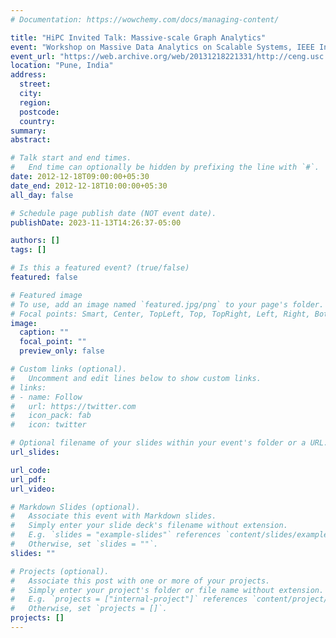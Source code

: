 ```yaml
---
# Documentation: https://wowchemy.com/docs/managing-content/

title: "HiPC Invited Talk: Massive-scale Graph Analytics"
event: "Workshop on Massive Data Analytics on Scalable Systems, IEEE International Conference on High Performance Computing (HiPC)"
event_url: "https://web.archive.org/web/20131218221331/http://ceng.usc.edu/~simmhan/DataMASS2012/"
location: "Pune, India"
address:
  street:
  city:
  region:
  postcode:
  country:
summary:
abstract:

# Talk start and end times.
#   End time can optionally be hidden by prefixing the line with `#`.
date: 2012-12-18T09:00:00+05:30
date_end: 2012-12-18T10:00:00+05:30
all_day: false

# Schedule page publish date (NOT event date).
publishDate: 2023-11-13T14:26:37-05:00

authors: []
tags: []

# Is this a featured event? (true/false)
featured: false

# Featured image
# To use, add an image named `featured.jpg/png` to your page's folder. 
# Focal points: Smart, Center, TopLeft, Top, TopRight, Left, Right, BottomLeft, Bottom, BottomRight.
image:
  caption: ""
  focal_point: ""
  preview_only: false

# Custom links (optional).
#   Uncomment and edit lines below to show custom links.
# links:
# - name: Follow
#   url: https://twitter.com
#   icon_pack: fab
#   icon: twitter

# Optional filename of your slides within your event's folder or a URL.
url_slides:

url_code:
url_pdf:
url_video:

# Markdown Slides (optional).
#   Associate this event with Markdown slides.
#   Simply enter your slide deck's filename without extension.
#   E.g. `slides = "example-slides"` references `content/slides/example-slides.md`.
#   Otherwise, set `slides = ""`.
slides: ""

# Projects (optional).
#   Associate this post with one or more of your projects.
#   Simply enter your project's folder or file name without extension.
#   E.g. `projects = ["internal-project"]` references `content/project/deep-learning/index.md`.
#   Otherwise, set `projects = []`.
projects: []
---
```

